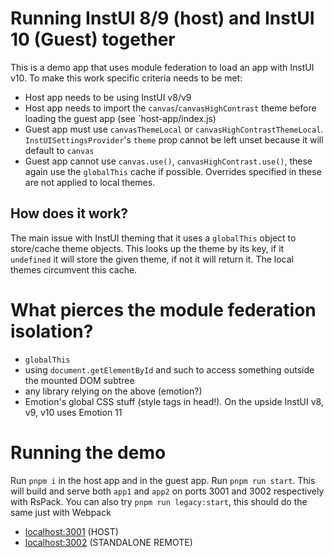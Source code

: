 # Running InstUI 8/9 (host) and InstUI 10 (Guest) together

This is a demo app that uses module federation to load an app with InstUI v10. To make this work specific criteria needs to be met:

- Host app needs to be using InstUI v8/v9
- Host app needs to import the `canvas`/`canvasHighContrast` theme before loading the guest app (see `host-app/index.js)
- Guest app must use `canvasThemeLocal` or `canvasHighContrastThemeLocal`. `InstUISettingsProvider`'s `theme` prop cannot be left unset because it will default to `canvas`
- Guest app cannot use `canvas.use()`, `canvasHighContrast.use()`, these again use the `globalThis` cache if possible. Overrides specified in these are not applied to local themes.

## How does it work?

The main issue with InstUI theming that it uses a `globalThis` object to store/cache theme objects. This looks up the theme by its key, if it `undefined` it will store the given theme, if not it will return it. The local themes circumvent this cache.

# What pierces the module federation isolation?

- `globalThis`
- using `document.getElementById` and such to access something outside the mounted DOM subtree
- any library relying on the above (emotion?)
- Emotion's global CSS stuff (style tags in head!). On the upside InstUI v8, v9, v10 uses Emotion 11

# Running the demo

Run `pnpm i` in the host app and in the guest app. Run `pnpm run start`. This will build and serve both `app1` and `app2` on ports 3001 and 3002 respectively with RsPack.
You can also try `pnpm run legacy:start`, this should do the same just with Webpack

- [localhost:3001](http://localhost:3001/) (HOST)
- [localhost:3002](http://localhost:3002/) (STANDALONE REMOTE)
